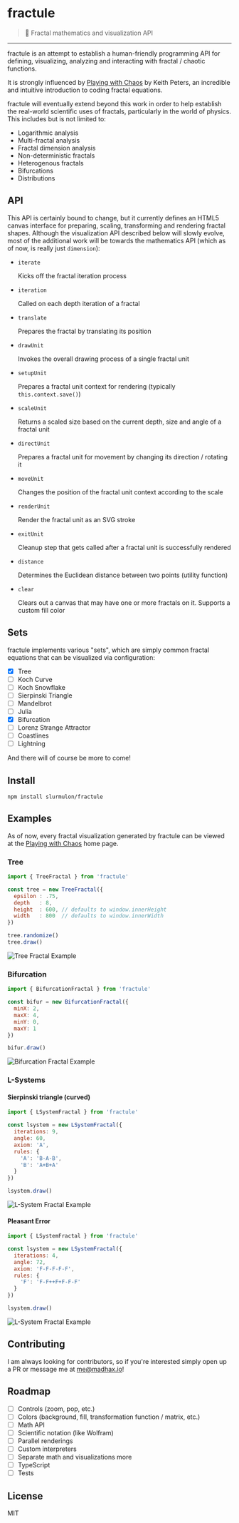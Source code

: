 # fractule

> :space_invader: Fractal mathematics and visualization API

---

fractule is an attempt to establish a human-friendly programming API for defining, visualizing, analyzing and interacting with fractal / chaotic functions.

It is strongly influenced by [Playing with Chaos](http://www.playingwithchaos.net/) by Keith Peters, an incredible and intuitive introduction to coding fractal equations.

fractule will eventually extend beyond this work in order to help establish the real-world scientific uses of fractals, particularly in the world of physics. This includes but is not limited to:

* Logarithmic analysis
* Multi-fractal analysis
* Fractal dimension analysis
* Non-deterministic fractals
* Heterogenous fractals
* Bifurcations
* Distributions

## API

This API is certainly bound to change, but it currently defines an HTML5 canvas interface for preparing, scaling, transforming and rendering fractal shapes.  Although the visualization API described below will slowly evolve, most of the additional work will be towards the mathematics API (which as of now, is really just `dimension`):

* `iterate`

  Kicks off the fractal iteration process

* `iteration`

  Called on each depth iteration of a fractal

* `translate`

  Prepares the fractal by translating its position

* `drawUnit`

  Invokes the overall drawing process of a single fractal unit

* `setupUnit`

  Prepares a fractal unit context for rendering (typically `this.context.save()`)

* `scaleUnit`

  Returns a scaled size based on the current depth, size and angle of a fractal unit

* `directUnit`

  Prepares a fractal unit for movement by changing its direction / rotating it

* `moveUnit`

  Changes the position of the fractal unit context according to the scale

* `renderUnit`

  Render the fractal unit as an SVG stroke

* `exitUnit`

  Cleanup step that gets called after a fractal unit is successfully rendered

* `distance`

  Determines the Euclidean distance between two points (utility function)

* `clear`

  Clears out a canvas that may have one or more fractals on it. Supports a custom fill color

## Sets

fractule implements various "sets", which are simply common fractal equations that can be visualized via configuration:

- [X] Tree
- [ ] Koch Curve
- [ ] Koch Snowflake
- [ ] Sierpinski Triangle
- [ ] Mandelbrot
- [ ] Julia
- [X] Bifurcation
- [ ] Lorenz Strange Attractor
- [ ] Coastlines
- [ ] Lightning

And there will of course be more to come!

## Install

`npm install slurmulon/fractule`

## Examples

As of now, every fractal visualization generated by fractule can be viewed at the [Playing with Chaos](http://www.playingwithchaos.net) home page.

### Tree

```js
import { TreeFractal } from 'fractule'

const tree = new TreeFractal({
  epsilon : .75,
  depth   : 8,
  height  : 600, // defaults to window.innerHeight
  width   : 800  // defaults to window.innerWidth
})

tree.randomize()
tree.draw()
```

![Tree Fractal Example](./assets/tree-2.png)

### Bifurcation

```js
import { BifurcationFractal } from 'fractule'

const bifur = new BifurcationFractal({
  minX: 2,
  maxX: 4,
  minY: 0,
  maxY: 1
})

bifur.draw()
```

![Bifurcation Fractal Example](./assets/bifurcation.png)

### L-Systems

#### Sierpinski triangle (curved)

```js
import { LSystemFractal } from 'fractule'

const lsystem = new LSystemFractal({
  iterations: 9,
  angle: 60,
  axiom: 'A',
  rules: {
    'A': 'B-A-B',
    'B': 'A+B+A'
  }
})

lsystem.draw()
```

![L-System Fractal Example](./assets/lsystem-1.png)

#### Pleasant Error

```js
import { LSystemFractal } from 'fractule'

const lsystem = new LSystemFractal({
  iterations: 4,
  angle: 72,
  axiom: 'F-F-F-F-F',
  rules: {
    'F': 'F-F++F+F-F-F'
  }
})

lsystem.draw()
```

![L-System Fractal Example](./assets/lsystem-2.png)

## Contributing

I am always looking for contributors, so if you're interested simply open up a PR or message me at me@madhax.io!

## Roadmap

- [ ] Controls (zoom, pop, etc.)
- [ ] Colors (background, fill, transformation function / matrix, etc.)
- [ ] Math API
- [ ] Scientific notation (like Wolfram)
- [ ] Parallel renderings
- [ ] Custom interpreters
- [ ] Separate math and visualizations more
- [ ] TypeScript
- [ ] Tests

## License

MIT
